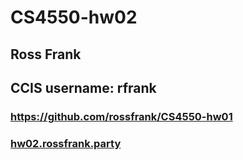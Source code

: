 # CS4550-hw02

## Ross Frank
## CCIS username: rfrank

### https://github.com/rossfrank/CS4550-hw01
### [hw02.rossfrank.party](http://hw02.rossfrank.party)
